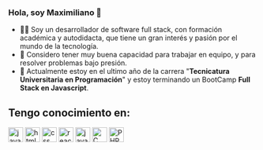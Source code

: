 ### Hola, soy Maximiliano 👋

- 🙋‍♂️ Soy un desarrollador de software full stack, con formación académica y autodidacta, que tiene un gran interés y pasión por el mundo de la tecnología.
- 👯 Considero tener muy buena capacidad para trabajar en equipo, y para resolver problemas bajo presión.
- 🌱 Actualmente estoy en el ultimo año de la carrera "**Tecnicatura Universitaria en Programación**" y estoy terminando un BootCamp **Full Stack en Javascript**.

## Tengo conocimiento en:

<img alt="javascript" width="30px" src="https://cdn.jsdelivr.net/gh/devicons/devicon/icons/javascript/javascript-original.svg" />
<img alt="html5" width="30px" src="https://cdn.jsdelivr.net/gh/devicons/devicon/icons/html5/html5-original.svg" />
<img alt="css" width="30px" src="https://cdn.jsdelivr.net/gh/devicons/devicon/icons/css3/css3-original.svg" />
<img alt="react" width="30px" src="https://cdn.jsdelivr.net/gh/devicons/devicon/icons/react/react-original-wordmark.svg" />
<img alt="java" width="30px" src="https://cdn.jsdelivr.net/gh/devicons/devicon/icons/javascript/javascript-original.svg" />
<img alt="C" width="30px" src="https://cdn.jsdelivr.net/gh/devicons/devicon/icons/c/c-original.svg" />
<img alt="PHP" width="30px" src="https://cdn.jsdelivr.net/gh/devicons/devicon/icons/php/php-original.svg" />


<!--
**VictorM-Herrera/VictorM-Herrera** is a ✨ _special_ ✨ repository because its `README.md` (this file) appears on your GitHub profile.

Here are some ideas to get you started:

- 🔭 I’m currently working on ...
- 🌱 I’m currently learning ...
- 👯 I’m looking to collaborate on ...
- 🤔 I’m looking for help with ...
- 💬 Ask me about ...
- 📫 How to reach me: ...
- 😄 Pronouns: ...
- ⚡ Fun fact: ...
-->
